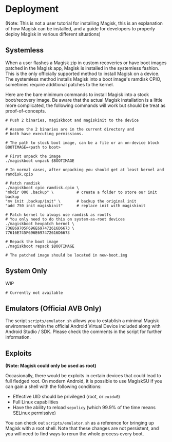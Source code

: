 # Deployment
(Note: This is not a user tutorial for installing Magisk, this is an explanation of how Magisk can be installed, and a guide for developers to properly deploy Magisk in various different situations)

## Systemless
When a user flashes a Magisk zip in custom recoveries or have boot images patched in the Magisk app, Magisk is installed in the systemless fashion. This is the only officially supported method to install Magisk on a device. The systemless method installs Magisk into a boot image's ramdisk CPIO, sometimes require additional patches to the kernel.

Here are the bare minimum commands to install Magisk into a stock boot/recovery image. Be aware that the actual Magisk installation is a little more complicated, the following commands will work but should be treat as proof-of-concepts.

```
# Push 2 binaries, magiskboot and magiskinit to the device

# Assume the 2 binaries are in the current directory and
# both have executing permissions.

# The path to stock boot image, can be a file or an on-device block
BOOTIMAGE=<path to boot>

# First unpack the image
./magiskboot unpack $BOOTIMAGE

# In normal cases, after unpacking you should get at least kernel and ramdisk.cpio

# Patch ramdisk
./magiskboot cpio ramdisk.cpio \
"mkdir 000 .backup" \          # create a folder to store our init backup
"mv init .backup/init" \       # backup the original init
"add 750 init magiskinit"      # replace init with magiskinit

# Patch kernel to always use ramdisk as rootfs
# You only need to do this on system-as-root devices
./magiskboot hexpatch kernel \
736B69705F696E697472616D6673 \
77616E745F696E697472616D6673

# Repack the boot image
./magiskboot repack $BOOTIMAGE

# The patched image should be located in new-boot.img
```

## System Only
WIP

```
# Currently not available
```

## Emulators (Official AVB Only)
The script `scripts/emulator.sh` allows you to establish a minimal Magisk environment within the official Android Virtual Device included along with Android Studio / SDK. Please check the comments in the script for further information.

## Exploits
**(Note: Magisk could only be used as root)**

Occasionally, there would be exploits in certain devices that could lead to full fledged root. On modern Android, it is possible to use MagiskSU if you can gain a shell with the following conditions:

- Effective UID should be privileged (root, or `euid=0`)
- Full Linux capabilities
- Have the ability to reload `sepolicy` (which 99.9% of the time means SELinux permissive)

You can check out `scripts/emulator.sh` as a reference for bringing up Magisk with a root shell. Note that these changes are not persistent, and you will need to find ways to rerun the whole process every boot.

